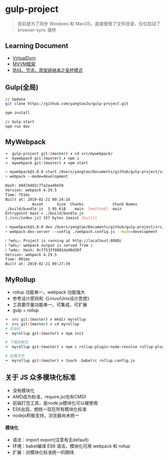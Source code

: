 # gulp-project
> 目前是为了同步 Windows 和 MacOS，直接使用了文件目录，仅仅启动了 browser-sync 插件

## Learning Document

* [VirtualDom](https://github.com/yangtao2o/gulp-project/blob/master/src/JavaScript/vdom/doc.md )
* [MVVM框架](https://github.com/yangtao2o/gulp-project/blob/master/src/JavaScript/mvvm/doc.md)
* [防抖、节流，原型链继承之圣杯模式](https://github.com/yangtao2o/gulp-project/blob/master/src/zepto/doc.md)

## Gulp(全局)
```bash
// Update
git clone https://github.com/yangtao2o/gulp-project.git

npm install

// Gulp start
npm run dev
```
## MyWebpack
```bash
➜  gulp-project git:(master) ✗ cd src/mywebpack/
➜  mywebpack git:(master) ✗ npm i
➜  mywebpack git:(master) ✗ npm start

> mywebpack@1.0.0 start /Users/yangtao/Documents/github/gulp-project/src/mywebpack
> webpack --mode=development

Hash: b0d74482c77a2aa40e58
Version: webpack 4.29.5
Time: 751ms
Built at: 2019-02-21 09:24:16
            Asset      Size  Chunks             Chunk Names
./build/bundle.js  3.95 KiB    main  [emitted]  main
Entrypoint main = ./build/bundle.js
[./src/index.js] 157 bytes {main} [built]

> mywebpack@1.0.0 dev /Users/yangtao/Documents/github/gulp-project/src/mywebpack
> webpack-dev-server --config ./webpack.config.js --mode=development

ℹ ｢wds｣: Project is running at http://localhost:8080/
ℹ ｢wds｣: webpack output is served from /
ℹ ｢wdm｣: Hash: 0cff533f8881da90d38f
Version: webpack 4.29.5
Time: 991ms
Built at: 2019-02-21 09:27:39
```

## MyRollup
* rollup 功能单一，webpack 功能强大
* 参考设计原则和《Linux/Unix设计思想》
* 工具要尽量功能单一，可集成，可扩展
* gulp + rollup

```bash
➜  src git:(master) ✗ mkdir myrollup
➜  src git:(master) ✗ cd myrollup 
# 初始化
➜  myrollup git:(master) ✗ npm init

# 下载依赖包
➜  myrollup git:(master) ✗ npm i rollup-plugin-node-resolve rollup-plugin-babel babel-core babel-plugin-external-helpers babel-preset-latest --save-dev

# 配置文件
➜  myrollup git:(master) ✗ touch .babelrc rollup.config.js
```

## 关于 JS 众多模块化标准
* 没有模块化
* AMD成为标准，require.js(也有CMD)
* 前端打包工具，是node.js模块化可以被使用
* ES6出现，想统一现在所有模块化标准
* nodejs积极支持，浏览器尚未统一

#### 模块化
* 语法：import export(注意有无default)
* 环境：babel编译 ES6 语法，模块化可用 webpack 和 rollup
* 扩展：对模块化标准统一的期待
  
